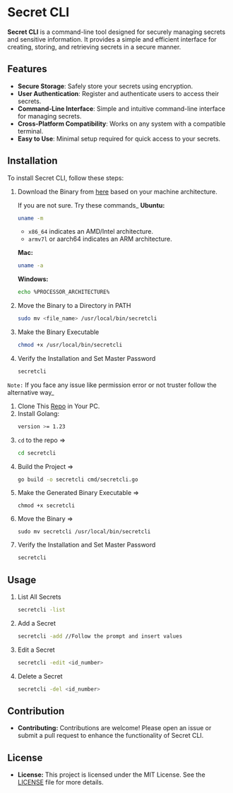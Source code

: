 # Secret CLI

**Secret CLI** is a command-line tool designed for securely managing secrets and sensitive information. It provides a simple and efficient interface for creating, storing, and retrieving secrets in a secure manner.

## Features

- **Secure Storage**: Safely store your secrets using encryption.
- **User Authentication**: Register and authenticate users to access their secrets.
- **Command-Line Interface**: Simple and intuitive command-line interface for managing secrets.
- **Cross-Platform Compatibility**: Works on any system with a compatible terminal.
- **Easy to Use**: Minimal setup required for quick access to your secrets.

## Installation

To install Secret CLI, follow these steps:

1. Download the Binary from [here](https://github.com/mahinops/secretcli/releases/tag/v1.0.0) based on your machine architecture.

    If you are not sure. Try these commands_
    **Ubuntu:**
    ```bash
    uname -m
    ```
    - `x86_64` indicates an AMD/Intel architecture.
    - `armv7l` or aarch64 indicates an ARM architecture.


    **Mac:**
    ```bash
    uname -a
    ```

    **Windows:**
    ```bash
    echo %PROCESSOR_ARCHITECTURE%
    ```


2. Move the Binary to a Directory in PATH
    ```bash
    sudo mv <file_name> /usr/local/bin/secretcli
    ```
3. Make the Binary Executable
    ```bash
    chmod +x /usr/local/bin/secretcli
    ```

4. Verify the Installation and Set Master Password
    ```bash
    secretcli
    ```

`Note:` If you face any issue like permission error or not truster follow the alternative way_

1. Clone This [Repo](https://github.com/mahinops/secretcli) in Your PC.
2. Install Golang:
    ```bash
    version >= 1.23
    ```
3. `cd` to the repo => 
    ```bash
    cd secretcli
    ```
4. Build the Project => 
    ```bash
    go build -o secretcli cmd/secretcli.go
    ```
5. Make the Generated Binary Executable => 
    ```
    chmod +x secretcli
    ```
6. Move the Binary => 
    ```
    sudo mv secretcli /usr/local/bin/secretcli
    ```
7. Verify the Installation and Set Master Password
    ```bash
    secretcli
    ```

## Usage
1. List All Secrets
    ```bash
    secretcli -list
    ```

2. Add a Secret
    ```bash
    secretcli -add //Follow the prompt and insert values
    ```

3. Edit a Secret
    ```bash
    secretcli -edit <id_number>
    ```
4. Delete a Secret
    ```bash
    secretcli -del <id_number>
    ```

## Contribution
- **Contributing:** Contributions are welcome! Please open an issue or submit a pull request to enhance the functionality of Secret CLI.

## License
- **License:** This project is licensed under the MIT License. See the [LICENSE](https://github.com/mahinops/secretcli/blob/main/LICENSE) file for more details.

